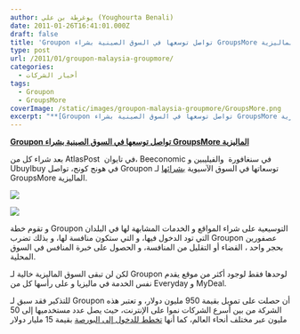 ```yaml
---
author: يوغرطة بن علي (Youghourta Benali)
date: 2011-01-26T16:41:01.000Z
draft: false
title: 'Groupon تواصل توسعها في السوق الصينية بشراء GroupsMore الماليزية '
type: post
url: /2011/01/groupon-malaysia-groupmore/
categories:
  - أخبار الشركات
tags:
  - Groupon
  - GroupsMore
coverImage: /static/images/groupon-malaysia-groupmore/GroupsMore.png
excerpt: "**[Groupon تواصل توسعها في السوق الصينية بشراء GroupsMore الماليزية](https://www.it-scoop.com/2011/01/groupon-malaysia-groupmore/)**\n\nبعد شراء كل من AtlasPost \_في تايوان، Beeconomic في سنغافورة\_ والفيليبين و UbuyIbuy في هونج كونج، تواصل Groupon توسعاتها في السوق الآسيوية [بشرائها](http://www.penn-olson.com/2011/01/26/groupon-malaysia-groupmore/) لـ GroupsMore الماليزية.\n\n\n\n\n\nو تقوم خطة Groupon التوسيعية على شراء"
---
```

**[Groupon تواصل توسعها في السوق الصينية بشراء GroupsMore الماليزية](https://www.it-scoop.com/2011/01/groupon-malaysia-groupmore/)**

بعد شراء كل من AtlasPost  في تايوان، Beeconomic في سنغافورة  والفيليبين و UbuyIbuy في هونج كونج، تواصل Groupon توسعاتها في السوق الآسيوية [بشرائها](http://www.penn-olson.com/2011/01/26/groupon-malaysia-groupmore/) لـ GroupsMore الماليزية.

![](/static/images/groupon-malaysia-groupmore/GroupsMore.png)

![](/static/images/groupon-malaysia-groupmore/logo_groupon\_233x97.png)

و تقوم خطة Groupon التوسيعية على شراء المواقع و الخدمات المشابهة لها في البلدان التي تود الدخول فيها، و التي ستكون منافسة لها، و بذلك تضرب Groupon عصفورين بحجر واحد ، القضاء أو التقليل من المنافسة، و الحصول على خبرة المنافس في السوق المحلية.

لكن لن تبقى السوق الماليزية خالية لـ Groupon لوحدها فقط لوجود أكثر من موقع يقدم نفس الخدمة في ماليزيا و على رأسها كل من Everyday و MyDeal.

للتذكير فقد سبق لـ Groupon أن حصلت على تمويل بقيمة 950 مليون دولار، و تعتبر هذه الشركة من بين أسرع الشركات نموا على الإنترنت، حيث يصل عدد مستخدميها إلى 50 مليون عبر مختلف أنحاء العالم، كما أنها [تخطط للدخول إلى البورصة](https://www.it-scoop.com/2011/01/groupon-ipo-15-billion-dollars/) بقيمة 15 مليار دولار
